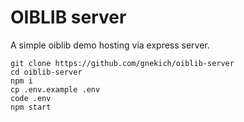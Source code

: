 # OIBLIB server

A simple oiblib demo hosting via express server.

```
git clone https://github.com/gnekich/oiblib-server
cd oiblib-server
npm i
cp .env.example .env
code .env
npm start
```